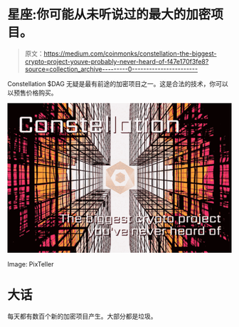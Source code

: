 # 星座:你可能从未听说过的最大的加密项目。

> 原文：<https://medium.com/coinmonks/constellation-the-biggest-crypto-project-youve-probably-never-heard-of-f47e170f3fe8?source=collection_archive---------0----------------------->

Constellation $DAG 无疑是最有前途的加密项目之一。这是合法的技术，你可以以预售价格购买。

![](img/05b930c3041f3a6715b567c385229af8.png)

Image: PixTeller

# 大话

每天都有数百个新的加密项目产生。大部分都是垃圾。